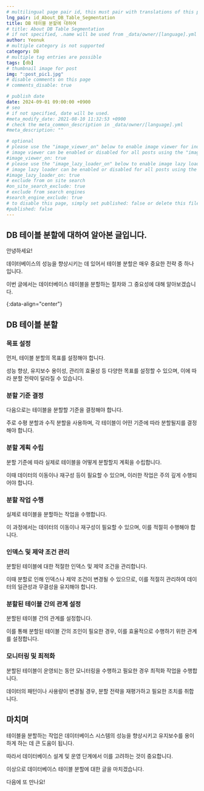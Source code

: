 ```yaml
---
# multilingual page pair id, this must pair with translations of this page. (This name must be unique)
lng_pair: id_About_DB_Table_Segmentation
title: DB 테이블 분할에 대하여
# title: About DB Table Segmentation
# if not specified, .name will be used from _data/owner/[language].yml
author: Yeonuk
# multiple category is not supported
category: DB
# multiple tag entries are possible
tags: [db]
# thumbnail image for post
img: ":post_pic1.jpg"
# disable comments on this page
# comments_disable: true

# publish date
date: 2024-09-01 09:00:00 +0900
# seo
# if not specified, date will be used.
#meta_modify_date: 2021-08-10 11:32:53 +0900
# check the meta_common_description in _data/owner/[language].yml
#meta_description: ""

# optional
# please use the "image_viewer_on" below to enable image viewer for individual pages or posts (_posts/ or [language]/_posts folders).
# image viewer can be enabled or disabled for all posts using the "image_viewer_posts: true" setting in _data/conf/main.yml.
#image_viewer_on: true
# please use the "image_lazy_loader_on" below to enable image lazy loader for individual pages or posts (_posts/ or [language]/_posts folders).
# image lazy loader can be enabled or disabled for all posts using the "image_lazy_loader_posts: true" setting in _data/conf/main.yml.
#image_lazy_loader_on: true
# exclude from on site search
#on_site_search_exclude: true
# exclude from search engines
#search_engine_exclude: true
# to disable this page, simply set published: false or delete this file
#published: false
---
```


<!-- outline-start -->

## DB 테이블 분할에 대하여 알아본 글입니다.

안녕하세요!

데이터베이스의 성능을 향상시키는 데 있어서 테이블 분할은 매우 중요한 전략 중 하나입니다.

이번 글에서는 데이터베이스 테이블을 분할하는 절차와 그 중요성에 대해 알아보겠습니다.

{:data-align="center"}

<!-- outline-end -->

## DB 테이블 분할

### 목표 설정

먼저, 테이블 분할의 목표를 설정해야 합니다.

성능 향상, 유지보수 용이성, 관리의 효율성 등 다양한 목표를 설정할 수 있으며, 이에 따라 분할 전략이 달라질 수 있습니다.

### 분할 기준 결정

다음으로는 테이블을 분할할 기준을 결정해야 합니다.

주로 수평 분할과 수직 분할을 사용하며, 각 테이블이 어떤 기준에 따라 분할될지를 결정해야 합니다.

### 분할 계획 수립

분할 기준에 따라 실제로 테이블을 어떻게 분할할지 계획을 수립합니다.

이때 데이터의 이동이나 재구성 등이 필요할 수 있으며, 이러한 작업은 주의 깊게 수행되어야 합니다.

### 분할 작업 수행

실제로 테이블을 분할하는 작업을 수행합니다.

이 과정에서는 데이터의 이동이나 재구성이 필요할 수 있으며, 이를 적절히 수행해야 합니다.

### 인덱스 및 제약 조건 관리

분할된 테이블에 대한 적절한 인덱스 및 제약 조건을 관리합니다.

이때 분할로 인해 인덱스나 제약 조건이 변경될 수 있으므로, 이를 적절히 관리하여 데이터의 일관성과 무결성을 유지해야 합니다.

### 분할된 테이블 간의 관계 설정

분할된 테이블 간의 관계를 설정합니다.

이를 통해 분할된 테이블 간의 조인이 필요한 경우, 이를 효율적으로 수행하기 위한 관계를 설정합니다.

### 모니터링 및 최적화

분할된 테이블이 운영되는 동안 모니터링을 수행하고 필요한 경우 최적화 작업을 수행합니다.

데이터의 패턴이나 사용량이 변경될 경우, 분할 전략을 재평가하고 필요한 조치를 취합니다.

## 마치며

테이블을 분할하는 작업은 데이터베이스 시스템의 성능을 향상시키고 유지보수를 용이하게 하는 데 큰 도움이 됩니다.

따라서 데이터베이스 설계 및 운영 단계에서 이를 고려하는 것이 중요합니다.

이상으로 데이터베이스 테이블 분할에 대한 글을 마치겠습니다.

다음에 또 만나요!
